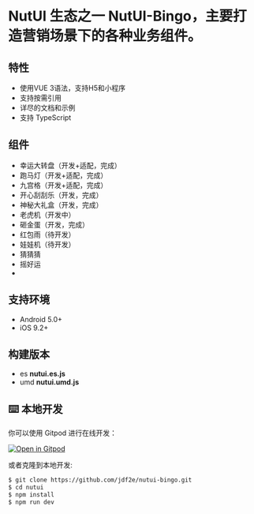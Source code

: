 # NutUI 生态之一 NutUI-Bingo，主要打造营销场景下的各种业务组件。
## 特性

* 使用VUE 3语法，支持H5和小程序
* 支持按需引用
* 详尽的文档和示例
* 支持 TypeScript

## 组件

* 幸运大转盘（开发+适配，完成）
* 跑马灯（开发+适配，完成）
* 九宫格（开发+适配，完成）
* 开心刮刮乐（开发，完成）
* 神秘大礼盒（开发，完成）
* 老虎机（开发中）
* 砸金蛋（开发，完成）
* 红包雨（待开发）
* 娃娃机（待开发）
* 猜猜猜
* 摇好运
* 

## 支持环境

* Android 5.0+
* iOS 9.2+

## 构建版本

* es **nutui.es.js**
* umd **nutui.umd.js**

## ⌨️ 本地开发

你可以使用 Gitpod 进行在线开发：

[![Open in Gitpod](https://gitpod.io/button/open-in-gitpod.svg)](https://gitpod.io/#https://github.com/jdf2e/nutui-bingo.git)

或者克隆到本地开发:

```bash
$ git clone https://github.com/jdf2e/nutui-bingo.git
$ cd nutui
$ npm install
$ npm run dev
```

